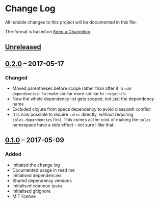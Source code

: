 # Change Log
All notable changes to this project will be documented in this file.

The format is based on [Keep a Changelog](http://keepachangelog.com/).

## [Unreleased]

## [0.2.0] – 2017-05-17

### Changed
- Moved parentheses before scope rather than after it in `add-dependencies!` 
  to make similar more similar to `:require`’s
- Now the whole dependency list gets scoped, not just the dependency name
- Excluded clojure from specs dependency to avoid classpath conflict
- It is now possible to require `soles` directly, without requiring
  `soles.dependencies` first. This comes at the cost of making the `soles`
  namespace have a side effect - not sure I like that. 

## [0.1.0] – 2017-05-09

### Added
- Initiated the change log
- Documented usage in read me
- Initialised dependencies
- Shared dependency versions
- Initialised common tasks
- Initialised gitignore
- MIT license

[Unreleased]: https://github.com/plumula/soles/compare/0.2.0...HEAD
[0.2.0]: https://github.com/plumula/soles/compare/init...0.2.0
[0.1.0]: https://github.com/plumula/soles/compare/init...0.1.0
